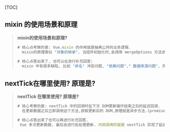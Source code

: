 [TOC]

## mixin 的使用场景和原理

> **mixin的使用场景和原理?** 
>
> ```js
> # 核心点考察的是: Vue.mixin 的作用就是抽离公共的业务逻辑.
> 	mixin的原理类似 "对象的继承", 当组件初始化时,会调用 mergeOptions 方法进行合并, 采用策略模式针对 不同属性进行合并. 如果混入的数据和本身组件中的数据冲突, 则会采用 "就近原则" 以组件自身的数据为准.
>     
> # 核心点答出来了, 也可以在进行补充回答:
> 	mixin 中有很多缺陷, 比如 "命名" 冲突问题, "依赖问题"," 数据来源问题", 所以 Vue3 中舍弃了mixin. 这里强调一下, mixin的数据是不会被共享的.
> ```



## 

## nextTick在哪里使用? 原理是?

> **nextTick 在哪里使用? 原理是?**
>
> ```js
> # 核心考察的是: nextTick 中的回调时在下次 DOM更新循环结束之后的延迟回调.
> 	在更新数据之后立即调用这个方法,获取更新后的 DOM,原理就是异步方法.(promise,mutationObserver,setImmediate,setTimeout) 经常与事件循环一起来问.(宏任务和微任务)
> 
> # 核心点答出来了也可以再进行补充回答.
>  Vue 多次更新数据, 最后会进行批处理更新. 内部调用的就是 nextTick 实现了延迟更新, 用户自定义的 nextTick中的回调会被延迟到更新完成之后调用, 从而可以获取更新后的 DOM.
> ```
>
> 